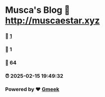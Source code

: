 # Musca's Blog :link: http://muscaestar.xyz 
### :page_facing_up: [1](http://muscaestar.xyz/tag.html) 
### :speech_balloon: 1 
### :hibiscus: 64 
### :alarm_clock: 2025-02-15 19:49:32 
### Powered by :heart: [Gmeek](https://github.com/Meekdai/Gmeek)
